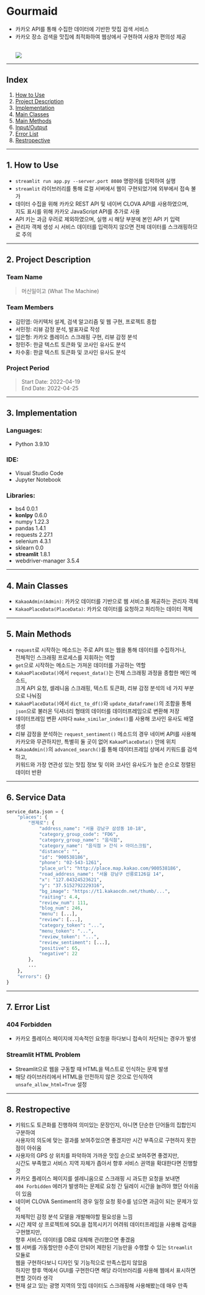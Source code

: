 # Gourmaid
- 카카오 API를 통해 수집한 데이터에 기반한 맛집 검색 서비스
- 카카오 장소 검색을 맛집에 최적화하여 웹상에서 구현하여 사용자 편의성 제공

<ul>
<br>
<img src="https://blog.kakaocdn.net/dn/cNsL1H/btrAmGFsrtr/0PbWlhjU56EDZIWmKiuRaK/img.gif">
</ul>

---

## Index
  1. [How to Use](#1-how-to-use)
  2. [Project Description](#2-project-description)
  3. [Implementation](#3-implementation)
  4. [Main Classes](#4-main-classes)
  5. [Main Methods](#5-main-methods)
  6. [Input/Output](#6-inputoutput)
  7. [Error List](#7-error-list)
  8. [Restropective](#8-restropective)

---

## 1. How to Use
- `streamlit run app.py --server.port 8080` 명령어를 입력하여 실행
- `streamlit` 라이브러리를 통해 로컬 서버에서 웹이 구현되었기에 외부에서 접속 불가
- 데이터 수집을 위해 카카오 REST API 및 네이버 CLOVA API를 사용하였으며,   
  지도 표시를 위해 카카오 JavaScript API를 추가로 사용
- API 키는 과금 우려로 제외하였으며, 실행 시 해당 부분에 본인 API 키 입력
- 관리자 객체 생성 시 서비스 데이터를 입력하지 않으면 전체 데이터를 스크래핑하므로 주의

---

## 2. Project Description

### Team Name
> 머신일이고 (What The Machine)

### Team Members
- 김민엽: 아키텍처 설계, 검색 알고리즘 및 웹 구현, 프로젝트 종합
- 서민정: 리뷰 감정 분석, 발표자료 작성
- 임은형: 카카오 플레이스 스크래핑 구현, 리뷰 감정 분석
- 정민주: 한글 텍스트 토큰화 및 코사인 유사도 분석
- 차수홍: 한글 텍스트 토큰화 및 코사인 유사도 분석

### Project Period
> Start Date: 2022-04-19   
> End Date: 2022-04-25

---

## 3. Implementation

### Languages:
- Python 3.9.10

### IDE:
- Visual Studio Code
- Jupyter Notebook

### Libraries:
- bs4 0.0.1
- **konlpy** 0.6.0
- numpy 1.22.3
- pandas 1.4.1
- requests 2.27.1
- selenium 4.3.1
- sklearn 0.0
- **streamlit** 1.8.1
- webdriver-manager 3.5.4

---

## 4. Main Classes
- `KakaoAdmin(Admin)`: 카카오 데이터를 기반으로 웹 서비스를 제공하는 관리자 객체
- `KakaoPlaceData(PlaceData)`: 카카오 데이터를 요청하고 처리하는 데이터 객체

---

## 5. Main Methods
- `request`로 시작하는 메소드는 주로 API 또는 웹을 통해 데이터를 수집하거나,   
  전체적인 스크래핑 프로세스를 지휘하는 역할
- `get`으로 시작하는 메소드는 가져온 데이터를 가공하는 역할
- `KakaoPlaceData()`에서 `request_data()`는 전체 스크래핑 과정을 종합한 메인 메소드,   
  크게 API 요청, 셀레니움 스크래핑, 텍스트 토큰화, 리뷰 감정 분석의 네 가지 부분으로 나눠짐
- `KakaoPlaceData()`에서 `dict_to_df()`와 `update_dataframe()`의 조합을 통해   
  `json`으로 불러온 딕셔너리 형태의 데이터를 데이터프레임으로 변환해 저장
- 데이터프레임 변환 시마다 `make_similar_index()`를 사용해 코사인 유사도 배열 생성
- 리뷰 감정을 분석하는 `request_sentiment()` 메소드의 경우 네이버 API를 사용해   
  카카오와 무관하지만, 특별히 둘 곳이 없어 `KakaoPlaceData()` 안에 위치
- `KakaoAdmin()`의 `advanced_search()`를 통해 데이터프레임 상에서 키워드를 검색하고,   
  키워드와 가장 연관성 있는 맛집 정보 및 이와 코사인 유사도가 높은 순으로 정렬된 데이터 반환

---

## 6. Service Data

```python
service_data.json = {
    "places": {
        "젠제로": {
            "address_name": "서울 강남구 삼성동 10-18",
            "category_group_code": "FD6",
            "category_group_name": "음식점",
            "category_name": "음식점 > 간식 > 아이스크림",
            "distance": "",
            "id": "900538186",
            "phone": "02-543-1261",
            "place_url": "http://place.map.kakao.com/900538186",
            "road_address_name": "서울 강남구 선릉로126길 14",
            "x": "127.04324523621",
            "y": "37.5152792229316",
            "bg_image": "https://t1.kakaocdn.net/thumb/...",
            "raiting": 4.4,
            "review_num": 111,
            "blog_num": 246,
            "menu": [...],
            "review": [...],
            "category_token": "...",
            "menu_token": "...",
            "review_token": "...",
            "review_sentiment": [...],
            "positive": 65,
            "negative": 22
        },
        ...
    },
    "errors": {}
}    
```

---

## 7. Error List

### 404 Forbidden
- 카카오 플레이스 페이지에 지속적인 요청을 하다보니 접속이 차단되는 경우가 발생

### Streamlit HTML Problem
- Streamlit으로 웹을 구동할 때 HTML을 텍스트로 인식하는 문제 발생
- 해당 라이브러리에서 HTML을 안전하지 않은 것으로 인식하여 `unsafe_allow_html=True` 설정

---

## 8. Restropective
- 키워드도 토큰화를 진행하여 의미있는 문장인지, 아니면 단순한 단어들의 집합인지 구분하여   
  사용자의 의도에 맞는 결과를 보여주었으면 좋겠지만 시간 부족으로 구현하지 못한 점이 아쉬움
- 사용자의 GPS 상 위치를 파악하여 가까운 맛집 순으로 보여주면 좋겠지만,   
  시간도 부족했고 서비스 지역 자체가 좁아서 향후 서비스 권역을 확대한다면 진행할 것
- 카카오 플레이스 페이지를 셀레니움으로 스크래핑 시 과도한 요청을 보내면   
  `404 Forbidden` 에러가 발생하는 문제로 요청 간 딜레이 시간을 늘려야 했던 아쉬움이 있음
- 네이버 CLOVA Sentiment의 경우 일정 요청 횟수를 넘으면 과금이 되는 문제가 있어   
  자체적인 감정 분석 모델을 개발해야할 필요성을 느낌
- 시간 제약 상 프로젝트에 SQL을 접목시키기 어려워 데이터프레임을 사용해 검색을 구현했지만,   
  향후 서비스 데이터를 DB로 대체해 관리했으면 좋겠음
- 웹 서버를 가동할만한 수준이 안되어 제한된 기능만을 수행할 수 있는 `Streamlit` 모듈로   
  웹을 구현하다보니 디자인 및 기능적으로 만족스럽지 않았음   
  하지만 향후 맥에서 GUI를 구현한다면 해당 라이브러리를 사용해 웹에서 표시하면 편할 것이라 생각
- 현재 살고 있는 광명 지역의 맛집 데이터도 스크래핑해 사용해봤는데 매우 만족
